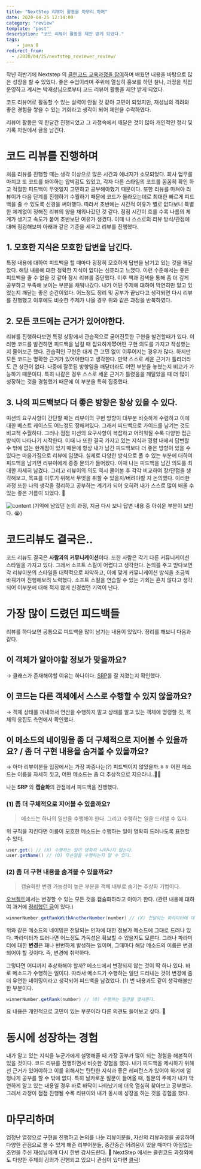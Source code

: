 ```yaml
---
title: "NextStep 리뷰어 활동을 마무리 하며"
date: 2020-04-25 12:14:09
category: "review"
template: "post"
description: "코드 리뷰어 활동을 제안 받게 되었다."
tags: 
    - java 8
redirect_from:
  - /2020/04/25/nextstep_reviewer_review/
---
```

작년 하반기에 Nextstep 의 [클린코드 교육과정을 참여](https://vagabond95.me/nextstep-class-review/)하며 배웠던 내용을 바탕으로 많은 성장을 할 수 있었다. 좋은 수업이라며 주위에 열심히 홍보를 하던 찰나, 과정을 직접 운영하고 계시는 박재성님으로부터 코드 리뷰어 활동을 제안 받게 되었다. 

코드 리뷰어로 활동할 수 있는 실력이 안될 것 같아 고민이 되었지만, 재성님의 격려와 좋은 경험을 쌓을 수 있는 기회라고 생각이 되어 제안을 수락하였다. 

리뷰어 활동은 약 한달간 진행되었고 그 과정속에서 깨달은 것이 많아 개인적인 정리 및 기록 차원에서 글을 남긴다.

# 코드 리뷰를 진행하며

처음 리뷰를 진행할 때는 생각 이상으로 많은 시간과 에너지가 소모되었다. 회사 업무를 마치고 또 코드를 봐야하는 압박감도 있었고, 각자 다른 스타일의 코드를 꼼꼼히 확인 하고 적절한 피드백이 무엇일지 고민하고 공부해야했기 때문이다. 또한 리뷰를 마쳐야 리뷰이가 다음 단계를 진행하기 수월하기 때문에 코드가 올라오는데로 최대한 빠르게 피드백을 줄 수 있도록 신경을 써야했다. 따라서 초반에는 시간적 여유가 별로 없다보니 특별한 체계없이 정해진 리뷰의 양을 채워나갔던 것 같다.
점점 시간이 흐를 수록 나름의 체계가 생기고 속도가 붙어 초반보단 여유가 생겼다. 이때 나 스스로의 리뷰 방식/관점에 대해 점검해보며 아래과 같은 기준을 세우고 리뷰를 진행했다. 

## 1. 모호한 지식은 모호한 답변을 남긴다.

특정 내용에 대하여 피드백을 할 때마다 굉장히 모호하게 답변을 남기고 있는 것을 깨달았다. 해당 내용에 대한 정확한 지식이 없다는 신호라고 느꼈다. 이런 수준에서는 좋은 피드백을 줄 수 없을 것 같아 잠시 리뷰를 중단했다. 이후 책과 검색을 통해 좀 더 깊게 공부하고 부족해 보이는 부분을 채워나갔다. 내가 어떤 주제에 대하여 막연히만 알고 있었는지 깨닫는 좋은 순간이었다. 어느정도 정리 및 공부가 끝났다고 생각되면 다시 리뷰를 진행했고 이후에도 비슷한 주제가 나올 경우 위와 같은 과정을 반복하였다.

## 2. 모든 코드에는 근거가 있어야한다.

리뷰를 진행하다보면 특정 상황에서 관습적으로 굳어진듯한 구현을 발견할때가 있다. 이러한 코드를 발견하면 피드백을 남길 때 집요하게😈어떤 구현 의도를 가지고 작성했는지 물어보곤 했다. 
관습적인 구현은 대게 큰 고민 없이 이루어지는 경우가 많다. 하지만 모든 코드는 명확한 근거가 있어야한다고 생각한다. 만약 스스로 세운 근거가 틀리더라도 큰 상관이 없다. 나중에 잘못된 방향임을 깨닫더라도 어떤 부분을 놓쳤는지 비교가 가능하기 때문이다. 특히 나같은 경우 스스로 세운 근거가 틀렸음을 깨달았을 때 더 많이 성장하는 것을 경험했기 때문에 이 부분을 특히 집중했다. 

## 3. 나의 피드백보다 더 좋은 방향은 항상 있을 수 있다.

미션의 요구사항이 간단할 때는 리뷰이의 구현 방향이 대부분 비슷하게 수렴하고 이에 대한 베스트 케이스도 어느정도 정해져있다. 그래서 피드백으로 가이드를 남기는 것도 비교적 수월하다. 그러나 점점 미션의 요구사항이 복잡하고 어려워질 수록 다양한 접근 방식이 나타나기 시작한다. 이때 나 또한 결국 가지고 있는 지식과 경험 내에서 답변할 수 밖에 없는 한계점이 있기 때문에 항상 내가 남긴 피드백보다 더 좋은 방향이 있을 수 있다는 마음가짐으로 리뷰에 임했다. 
실제로 다양한 방식으로 풀 수 있는 부분에 대하여 피드백을 남기면 리뷰이에게 종종 문의가 들어왔다. 이때 나는 피드백을 남긴 의도를 최대한 자세히 남겼다. 그리고 리뷰이의 의도 역시 물어본 후 각각 비교하여 장/단점을 생각해보고, 목표를 이루기 위해서 무엇을 취할 수 있을지/버려야할 지 논의했다. 이러한 과정 또한 나의 생각을 정리하고 공부하는 계기가 되어 오히려 내가 스스로 많이 배울 수 있는 좋은 거름이 되었다. 👏

![content](/media/post/nextstep/next_step_reviewer.png)
(기억에 남았던 논의 과정, 지금 다시 보니 답변 내용 중 아쉬운 부분이 보인다. 😭)

# 코드리뷰도 결국은..

코드 리뷰도 결국은 **사람과의 커뮤니케이션**이다. 또한 사람은 각기 다른 커뮤니케이션 스타일을 가지고 있다. 그래서 소프트 스킬이 어렵다고 생각한다. 논의를 주고 받다보면 각 리뷰이분의 스타일을 대략적으로 파악하고, 이에 맞게 커뮤니케이션 방식을 조금씩 바꿔가며 진행해보려 노력했다.
소프트 스킬을 연습할 수 있는 기회는 흔치 않다고 생각되어 이부분에 대해 적지 않게 신경썼던 기억이 난다.

# 가장 많이 드렸던 피드백들

리뷰를 하다보면 공통으로 피드백을 많이 남기는 내용이 있었다. 정리를 해보니 다음과 같다.

## 이 객체가 알아야할 정보가 맞을까요?

 → 클래스가 존재해야할 이유는 하나이다. [SRP](https://en.wikipedia.org/wiki/Single-responsibility_principle)를 잘 지켰는지 확인했다.

## 이 코드는 다른 객체에서 스스로 수행할 수 있지 않을까요?

→ 객체 상태를 꺼내와서 연산을 수행하지 말고 상태를 알고 있는 객체에 명령할 것, 객체의 응집도 측면에서 확인했다.

## 이 메소드의 네이밍을 좀 더 구체적으로 지어볼 수 있을까요? / 좀 더 구현 내용을 숨겨볼 수 있을까요?

→ 아마 리뷰이분들 입장에서는 가장 짜증나는(?) 피드백이지 않았을까.ㅎㅎ 어떤 메소드는 이름을 자세히 짓고, 어떤 메소드는 좀 더 추상적으로 지으라니..🤬🤬

나는 **SRP** 와 **캡슐화**의 관점에서 피드백을 진행했다.

### (1) 좀 더 구체적으로 지어볼 수 있을까요? 
> 메소드는 하나의 일만을 수행해야 한다. 그리고 수행하는 일을 드러낼 수 있다.

위 규칙을 지킨다면 이름이 모호한 메소드는 수행하는 일이 명확히 드러나도록 표현할 수 있다.
```java
user.get() // (X) 수행하는 일이 명확히 나타나지 않는다. 
user.getName() // (O) 무슨일을 수행하는지 알 수 있다.
```

### (2) 좀 더 구현 내용을 숨겨볼 수 있을까요?
> 캡슐화란 변경 가능성이 높은 부분을 객체 내부로 숨기는 추상화 기법이다.

[오브젝트](http://www.yes24.com/Product/Goods/74219491)에서는 변경할 수 있는 모든 것을 캡슐화하라고 이야기 한다.
(관련 내용에 대하여 과거에 [정리했던 글](https://vagabond95.me/object-book-4/)이 있다.)
```java
winnerNumber.getRankWithAnotherNumber(number) // (X) 전달되는 파라미터에 대한 정보가 드러난다.
```
위와 같은 메소드의 네이밍은 전달되는 인자에 대한 정보가 메소드에 그대로 드러나 있다. 파라미터가 드러나면 어느정도 가독성은 확보할 수 있을지도 모른다. 그러나 파라미터에 대한 **변경**은 꽤나 빈번하게 발생하는 일이며, 그때마다 해당 메소드의 이름은 변경되어야 할 것이다. 즉, 변경에 취약하다.

그렇다면 어디까지 추상화해야 할까? 메소드에서 변경되지 않는 것이 딱 하나 있다. 바로 메소드가 수행하는 일이다. 따라서 메소드가 수행하는 일만 드러내는 것이 변경에 좀 더 유연한 네이밍이라고 생각되어 피드백을 남겼었다. (1) 번 내용과도 같이 생각해볼만한 부분이다. 
```java
winnerNumber.getRank(number) // (O) 수행하는 일만을 명시한다.
```

요 내용은 개인적으로 고민이 있는 부분이라 다른 의견도 들어보고 싶다. 🤔

# 동시에 성장하는 경험
내가 알고 있는 지식을 누군가에게 설명해줄 때 가장 공부가 많이 되는 경험을 해본적이 있을 것이다. 코드 리뷰를 진행하면서 비슷한 경험을 했다. 내가 피드백을 제시하기 위해선 근거가 있어야하고 이를 위해서는 탄탄한 지식과 좋은 레퍼런스가 있어야 하기에 엄청나게 공부를 할 수 밖에 없다. 특히 날카로운 질문이 들어올 때, 질문의 주제가 내가 막연하게 알고 있는 내용일 경우 바로 바닥이 나타났기에 더욱 열심히 찾아보고 공부했다. 그래서 과정이 점점 진행될 수록 리뷰이와 내가 동시에 성장을 하는 것을 경험을 했다.

# 마무리하며
엄청난 열정으로 구현을 진행하고 논의를 나눈 리뷰이분들, 자신의 리뷰과정을 공유하여 다양한 관점으로 볼 수 있게 해준 리뷰어분들, 중간중간 어려움이 있을 때마다 아낌없는 조언을 주신 재성님에게 다시 한번 감사드린다. 🙏
NextStep 에서는 클린코드 과정외에도 다양한 주제의 강의가 진행되고 있으니 관심이 있다면 [클릭](https://edu.nextstep.camp/)!